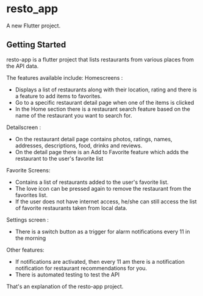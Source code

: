 # resto_app

A new Flutter project.

## Getting Started

resto-app is a flutter project that lists restaurants from various places from the API data.

The features available include:
Homescreens :
- Displays a list of restaurants along with their location, rating and there is a feature to add items to favorites.
- Go to a specific restaurant detail page when one of the items is clicked
- In the Home section there is a restaurant search feature based on the name of the restaurant you want to search for.

Detailscreen :
- On the restaurant detail page contains photos, ratings, names, addresses, descriptions, food, drinks and reviews.
- On the detail page there is an Add to Favorite feature which adds the restaurant to the user's favorite list

Favorite Screens:
- Contains a list of restaurants added to the user's favorite list.
- The love icon can be pressed again to remove the restaurant from the favorites list.
- If the user does not have internet access, he/she can still access the list of favorite restaurants taken from local data.

Settings screen :
- There is a switch button as a trigger for alarm notifications every 11 in the morning

Other features:
- If notifications are activated, then every 11 am there is a notification notification for restaurant recommendations for you.
- There is automated testing to test the API

That's an explanation of the resto-app project.

